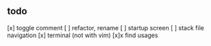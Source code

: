
## todo
[x] toggle comment
[ ] refactor, rename
[ ] startup screen
[ ] stack file navigation
[x] terminal (not with vim)
[x]x find usages
